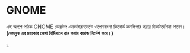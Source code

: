 # GNOME
এই অংশে পাঠক GNOME ডেক্সটপ এনভাইরনমেন্টে ওপেনবাংলা কিবোর্ড কনফিগার করার দিকনির্দেশনা পাবেন।
**(`কোডব্লক` এর মধ্যকার লেখা টার্মিনালে রান করার কমান্ড নির্দেশ করে।)**

১. 